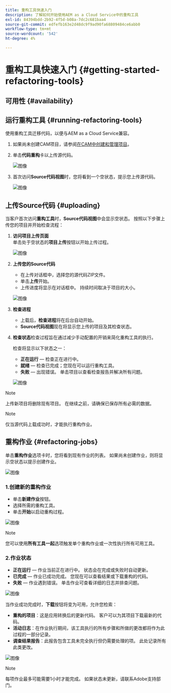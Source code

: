 ```yaml
---
title: 重构工具快速入门
description: 了解如何开始使用AEM as a Cloud Service中的重构工具
exl-id: 84394bdd-2b92-4f5d-b08a-7dc2c681baa4
source-git-commit: edfefb163e2d48dc9f9ad90fa68809484ce6abb0
workflow-type: tm+mt
source-wordcount: '542'
ht-degree: 4%

---
```


# 重构工具快速入门 {#getting-started-refactoring-tools}

## 可用性 {#availability}

<!-- Alexandru: duplicate contextualhelp id, drafting this for now

>[!CONTEXTUALHELP]
>id="aemcloud_rs_upload"
>title="Download"
>additional-url="https://experienceleague.adobe.com/docs/experience-manager-cloud-service/content/release-notes/release-notes/release-notes-current.html?lang=zh-Hans" text="Release Notes"
>additional-url="https://experience.adobe.com/#/downloads/content/software-distribution/en/aemcloud.html" text="Software Distribution Portal"

-->

## 运行重构工具 {#running-refactoring-tools}

使用重构工具迁移代码，以便与AEM as a Cloud Service兼容。

1. 如果尚未创建CAM项目，请参阅[在CAM中创建和管理项目](/help/journey-migration/cloud-acceleration-manager/using-cam/getting-started-cam.md#create-project)。
1. 单击&#x200B;**代码重构**&#x200B;卡以上传源代码。

   ![图像](/help/journey-migration/refactoring-tools/assets/rscam1.png)

1. 首次访问&#x200B;**Source代码视图**&#x200B;时，您将看到一个空状态，提示您上传源代码。

   ![图像](/help/journey-migration/refactoring-tools/assets/rscam2.png)

## 上传Source代码 {#uploading}

当客户首次访问&#x200B;**重构工具**&#x200B;时，**Source代码视图**&#x200B;中会显示空状态。 按照以下步骤上传您的项目并开始检查流程：

1. **访问项目上传页面**\
   单击处于空状态的&#x200B;**项目上传**&#x200B;按钮以开始上传过程。

   ![图像](/help/journey-migration/refactoring-tools/assets/rscam3.png)

1. **上传您的Source代码**
   - 在上传对话框中，选择您的源代码ZIP文件。
   - 单击&#x200B;**上传**&#x200B;开始。
   - 上传进度将显示在对话框中。 持续时间取决于项目的大小。

   ![图像](/help/journey-migration/refactoring-tools/assets/rscam4.png)

1. **检查进程**
   - 上载后，**检查进程**&#x200B;将在后台自动开始。
   - **Source代码视图**&#x200B;现在将显示您上传的项目及其检查状态。

1. **检查状态**&#x200B;检查过程旨在通过减少手动配置的开销来简化重构工具的执行。

   检查将显示以下状态之一：
   - **正在运行** — 检查正在进行中。
   - **就绪** — 检查已完成；您现在可以运行重构工具。
   - **失败** — 出现错误。 单击项目以查看检查报告并解决所有问题。

   ![图像](/help/journey-migration/refactoring-tools/assets/rscam5.png)

>[!NOTE]
>
>上传新项目将删除现有项目。 在继续之前，请确保已保存所有必需的数据。

>[!NOTE]
>
>仅当源代码上载成功时，才能执行重构作业。

## 重构作业 {#refactoring-jobs}

单击&#x200B;**重构作业**&#x200B;选项卡时，您将看到现有作业的列表。 如果尚未创建作业，则将显示空状态以提示创建作业。

![图像](/help/journey-migration/refactoring-tools/assets/rscam6.png)

### 1.创建新的重构作业

- 单击&#x200B;**新建作业**&#x200B;按钮。
- 选择所需的重构工具。
- 单击&#x200B;**开始**&#x200B;以启动重构过程。

![图像](/help/journey-migration/refactoring-tools/assets/rscam7.png)

>[!NOTE]
>
>您可以使用&#x200B;**所有工具一起**&#x200B;选项触发单个重构作业或一次性执行所有可用工具。

### 2.作业状态

- **正在运行** — 作业当前正在进行中。 状态会在完成或失败时自动更新。
- **已完成** — 作业已成功完成。 您现在可以查看结果或下载重构的代码。
- **失败** — 作业遇到错误。 单击作业可查看详细的日志并排查问题。

![图像](/help/journey-migration/refactoring-tools/assets/rscam8.png)

当作业成功完成时，**下载**&#x200B;按钮将变为可用，允许您检索：

- **重构的项目**：这是应用转换后的更新代码。 客户可以为其项目下载最新的代码。
- **活动日志**：在作业执行期间，该工具执行的所有步骤和所做的更改都将作为此过程的一部分记录。
- **调查结果报告**：此报告包含工具未完全执行但仍需要处理的项。 此处记录所有此类更改。

![图像](/help/journey-migration/refactoring-tools/assets/rscam9.png)

>[!NOTE]
>
>每项作业最多可能需要1小时才能完成。 如果状态未更新，请联系Adobe支持部门。
